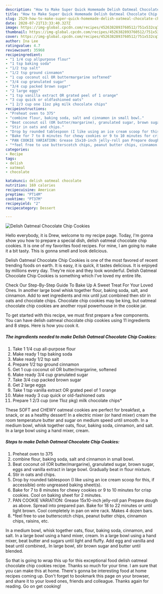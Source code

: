 ```yaml
---
description: "How to Make Super Quick Homemade Delish Oatmeal Chocolate Chip Cookies"
title: "How to Make Super Quick Homemade Delish Oatmeal Chocolate Chip Cookies"
slug: 2529-how-to-make-super-quick-homemade-delish-oatmeal-chocolate-chip-cookies
date: 2020-07-21T13:33:40.327Z
image: https://img-global.cpcdn.com/recipes/4526382893760512/751x532cq70/delish-oatmeal-chocolate-chip-cookies-recipe-main-photo.jpg
thumbnail: https://img-global.cpcdn.com/recipes/4526382893760512/751x532cq70/delish-oatmeal-chocolate-chip-cookies-recipe-main-photo.jpg
cover: https://img-global.cpcdn.com/recipes/4526382893760512/751x532cq70/delish-oatmeal-chocolate-chip-cookies-recipe-main-photo.jpg
author: Ina Lee
ratingvalue: 4.7
reviewcount: 35968
recipeingredient:
- "1 1/4 cup allpurpose flour"
- "1 tsp baking soda"
- "1/2 tsp salt"
- "1/2 tsp ground cinnamon"
- "1 cup coconut oil OR buttermargarine softened"
- "3/4 cup granulated sugar"
- "3/4 cup packed brown sugar"
- "2 large eggs"
- "1 tsp vanilla extract OR grated peel of 1 orange"
- "3 cup quick or oldfashioned oats"
- "1 2/3 cup one 11oz pkg milk chocolate chips"
recipeinstructions:
- "Preheat oven to 375"
- "combine flour, baking soda, salt and cinnamon in small bowl."
- "Beat coconut oil (OR butter/margarine), granulated sugar, brown sugar, eggs and vanilla extract in large bowl. Gradually beat in flour mixture."
- "Stir in oats and chips."
- "Drop by rounded tablespoon (I like using an ice cream scoop for this, if accessible) onto ungreased baking sheet(s)."
- "Bake for 7 to 8 minutes for chewy cookies or 9 to 10 minutes for crisp cookies. Cool on baking sheet for 2 minutes."
- "PAN COOKIE VARIATION: Grease 15x10-inch jelly-roll pan Prepare dough as above. Spread into prepared pan. Bake for 18 to 22 minutes or until light brown.  Cool completely in pan on wire rack.  Makes 4 dozen bars."
- "*feel free to use butterscotch chips, peanut butter chips, cinnamon chips, raisins, etc."
categories:
- Recipe
tags:
- delish
- oatmeal
- chocolate

katakunci: delish oatmeal chocolate 
nutrition: 169 calories
recipecuisine: American
preptime: "PT14M"
cooktime: "PT37M"
recipeyield: "2"
recipecategory: Dessert

---
```



![Delish Oatmeal Chocolate Chip Cookies](https://img-global.cpcdn.com/recipes/4526382893760512/751x532cq70/delish-oatmeal-chocolate-chip-cookies-recipe-main-photo.jpg)

Hello everybody, it is Drew, welcome to my recipe page. Today, I'm gonna show you how to prepare a special dish, delish oatmeal chocolate chip cookies. It is one of my favorites food recipes. For mine, I am going to make it a bit tasty. This is gonna smell and look delicious.

Delish Oatmeal Chocolate Chip Cookies is one of the most favored of recent trending foods on earth. It is easy, it is quick, it tastes delicious. It is enjoyed by millions every day. They're nice and they look wonderful. Delish Oatmeal Chocolate Chip Cookies is something which I've loved my entire life.

Check Our Step-By-Step Guide To Bake Up A Sweet Treat For Your Loved Ones. In another large bowl whisk together flour, baking soda, salt, and cinnamon. Add to wet ingredients and mix until just combined then stir in oats and chocolate chips. Chocolate chip cookies may be king, but oatmeal chocolate chip cookies are another royal powerhouse in the cookie jar.


To get started with this recipe, we must first prepare a few components. You can have delish oatmeal chocolate chip cookies using 11 ingredients and 8 steps. Here is how you cook it.

<!--inarticleads1-->

##### The ingredients needed to make Delish Oatmeal Chocolate Chip Cookies:

1. Take 1 1/4 cup all-purpose flour
1. Make ready 1 tsp baking soda
1. Make ready 1/2 tsp salt
1. Prepare 1/2 tsp ground cinnamon
1. Get 1 cup coconut oil OR butter/margarine, softened
1. Make ready 3/4 cup granulated sugar
1. Take 3/4 cup packed brown sugar
1. Get 2 large eggs
1. Take 1 tsp vanilla extract OR grated peel of 1 orange
1. Make ready 3 cup quick or old-fashioned oats
1. Prepare 1 2/3 cup (one 11oz pkg) milk chocolate chips*


These SOFT and CHEWY oatmeal cookies are perfect for breakfast, a snack, or as a healthy dessert! In a electric mixer (or hand mixer) cream the room temperature butter and sugar on medium speed until smooth. In a medium bowl, whisk together oats, flour, baking soda, cinnamon, and salt. In a large bowl using a hand mixer, cream. 

<!--inarticleads2-->

##### Steps to make Delish Oatmeal Chocolate Chip Cookies:

1. Preheat oven to 375
1. combine flour, baking soda, salt and cinnamon in small bowl.
1. Beat coconut oil (OR butter/margarine), granulated sugar, brown sugar, eggs and vanilla extract in large bowl. Gradually beat in flour mixture.
1. Stir in oats and chips.
1. Drop by rounded tablespoon (I like using an ice cream scoop for this, if accessible) onto ungreased baking sheet(s).
1. Bake for 7 to 8 minutes for chewy cookies or 9 to 10 minutes for crisp cookies. Cool on baking sheet for 2 minutes.
1. PAN COOKIE VARIATION: Grease 15x10-inch jelly-roll pan Prepare dough as above. Spread into prepared pan. Bake for 18 to 22 minutes or until light brown.  Cool completely in pan on wire rack.  Makes 4 dozen bars.
1. *feel free to use butterscotch chips, peanut butter chips, cinnamon chips, raisins, etc.


In a medium bowl, whisk together oats, flour, baking soda, cinnamon, and salt. In a large bowl using a hand mixer, cream. In a large bowl using a hand mixer, beat butter and sugars until light and fluffy. Add egg and vanilla and beat until combined,. In large bowl, stir brown sugar and butter until blended. 

So that is going to wrap this up for this exceptional food delish oatmeal chocolate chip cookies recipe. Thanks so much for your time. I am sure that you can make this at home. There's gonna be interesting food at home recipes coming up. Don't forget to bookmark this page on your browser, and share it to your loved ones, friends and colleague. Thanks again for reading. Go on get cooking!
